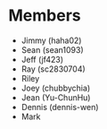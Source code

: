 # Members
- Jimmy (haha02)
- Sean (sean1093)
- Jeff (jf423)
- Ray (sc2830704)
- Riley
- Joey (chubbychia)
- Jean (Yu-ChunHu)
- Dennis (dennis-wen)
- Mark